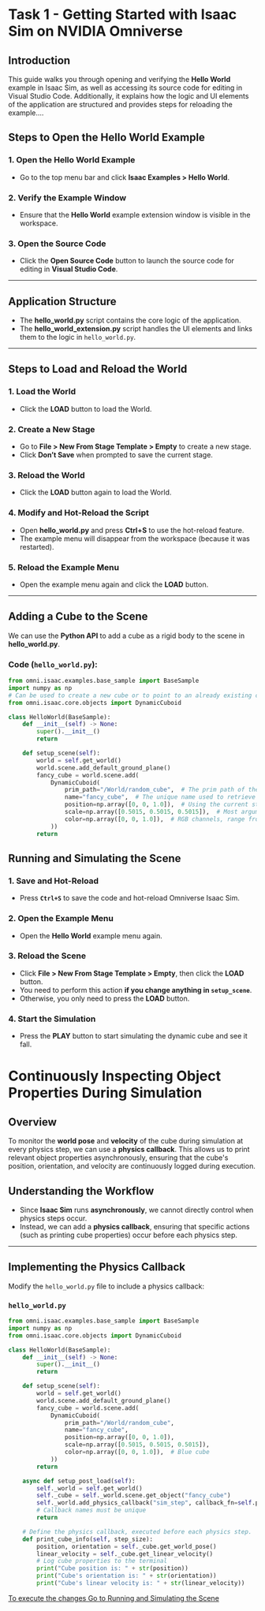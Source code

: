 # Task 1 - Getting Started with Isaac Sim on NVIDIA Omniverse

## Introduction
This guide walks you through opening and verifying the **Hello World** example in Isaac Sim, as well as accessing its source code for editing in Visual Studio Code. Additionally, it explains how the logic and UI elements of the application are structured and provides steps for reloading the example....

## Steps to Open the Hello World Example

### 1. Open the Hello World Example
- Go to the top menu bar and click **Isaac Examples > Hello World**.

### 2. Verify the Example Window
- Ensure that the **Hello World** example extension window is visible in the workspace.

### 3. Open the Source Code
- Click the **Open Source Code** button to launch the source code for editing in **Visual Studio Code**.

---

## Application Structure

- The **hello_world.py** script contains the core logic of the application.
- The **hello_world_extension.py** script handles the UI elements and links them to the logic in `hello_world.py`.

---

## Steps to Load and Reload the World

### 1. Load the World
- Click the **LOAD** button to load the World.

### 2. Create a New Stage
- Go to **File > New From Stage Template > Empty** to create a new stage.
- Click **Don’t Save** when prompted to save the current stage.

### 3. Reload the World
- Click the **LOAD** button again to load the World.

### 4. Modify and Hot-Reload the Script
- Open **hello_world.py** and press **Ctrl+S** to use the hot-reload feature.
- The example menu will disappear from the workspace (because it was restarted).

### 5. Reload the Example Menu
- Open the example menu again and click the **LOAD** button.

---

## Adding a Cube to the Scene

We can use the **Python API** to add a cube as a rigid body to the scene in **hello_world.py**.

### Code (`hello_world.py`):
```python
from omni.isaac.examples.base_sample import BaseSample
import numpy as np
# Can be used to create a new cube or to point to an already existing cube in stage.
from omni.isaac.core.objects import DynamicCuboid

class HelloWorld(BaseSample):
    def __init__(self) -> None:
        super().__init__()
        return

    def setup_scene(self):
        world = self.get_world()
        world.scene.add_default_ground_plane()
        fancy_cube = world.scene.add(
            DynamicCuboid(
                prim_path="/World/random_cube",  # The prim path of the cube in the USD stage
                name="fancy_cube",  # The unique name used to retrieve the object from the scene later on
                position=np.array([0, 0, 1.0]),  # Using the current stage units (meters by default).
                scale=np.array([0.5015, 0.5015, 0.5015]),  # Most arguments accept numpy arrays.
                color=np.array([0, 0, 1.0]),  # RGB channels, range from 0-1 (Blue cube).
            ))
        return
```
## Running and Simulating the Scene

### 1. Save and Hot-Reload
- Press **`Ctrl+S`** to save the code and hot-reload Omniverse Isaac Sim.

### 2. Open the Example Menu
- Open the **Hello World** example menu again.

### 3. Reload the Scene
- Click **File > New From Stage Template > Empty**, then click the **LOAD** button.  
- You need to perform this action **if you change anything in `setup_scene`**.  
- Otherwise, you only need to press the **LOAD** button.

### 4. Start the Simulation
- Press the **PLAY** button to start simulating the dynamic cube and see it fall.

# Continuously Inspecting Object Properties During Simulation

## Overview
To monitor the **world pose** and **velocity** of the cube during simulation at every physics step, we can use a **physics callback**. This allows us to print relevant object properties asynchronously, ensuring that the cube's position, orientation, and velocity are continuously logged during execution.

## Understanding the Workflow
- Since **Isaac Sim** runs **asynchronously**, we cannot directly control when physics steps occur.
- Instead, we can add a **physics callback**, ensuring that specific actions (such as printing cube properties) occur before each physics step.

---

## Implementing the Physics Callback

Modify the `hello_world.py` file to include a physics callback:

### `hello_world.py`
```python
from omni.isaac.examples.base_sample import BaseSample
import numpy as np
from omni.isaac.core.objects import DynamicCuboid

class HelloWorld(BaseSample):
    def __init__(self) -> None:
        super().__init__()
        return

    def setup_scene(self):
        world = self.get_world()
        world.scene.add_default_ground_plane()
        fancy_cube = world.scene.add(
            DynamicCuboid(
                prim_path="/World/random_cube",
                name="fancy_cube",
                position=np.array([0, 0, 1.0]),
                scale=np.array([0.5015, 0.5015, 0.5015]),
                color=np.array([0, 0, 1.0]),  # Blue cube
            ))
        return

    async def setup_post_load(self):
        self._world = self.get_world()
        self._cube = self._world.scene.get_object("fancy_cube")
        self._world.add_physics_callback("sim_step", callback_fn=self.print_cube_info)  
        # Callback names must be unique
        return

    # Define the physics callback, executed before each physics step.
    def print_cube_info(self, step_size):
        position, orientation = self._cube.get_world_pose()
        linear_velocity = self._cube.get_linear_velocity()
        # Log cube properties to the terminal
        print("Cube position is: " + str(position))
        print("Cube's orientation is: " + str(orientation))
        print("Cube's linear velocity is: " + str(linear_velocity))
```
[To execute the changes Go to Running and Simulating the Scene](#running-and-simulating-the-scene)
